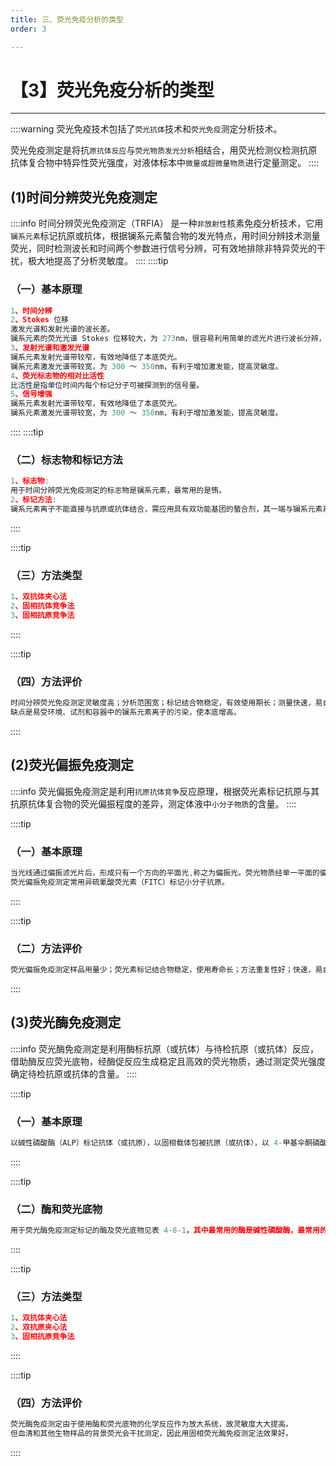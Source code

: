 ```yaml
---
title: 三、荧光免疫分析的类型
order: 3

---
```


# 【3】荧光免疫分析的类型

<kaodian :text="'免疫学检验记忆卡'" />

<!-- ###### 第八章 荧光免疫技术

> 临床免疫学检验 -->

<beitiM/>

---

::::warning
荧光免疫技术包括了`荧光抗体`技术和`荧光免疫`测定分析技术。

荧光免疫测定是将抗`原抗体反应`与`荧光物质发光分析`相结合，用荧光检测仪检测抗原抗体复合物中特异性荧光强度，对液体标本中`微量或超微量物质`进行定量测定。
::::

## (1)时间分辨荧光免疫测定

<son :text="'免疫学检验记忆卡'" text90="(1)时间分辨荧光免疫测定" :textOption="[['掌握','专业实践能力'],['熟练掌握','专业实践能力'],['熟练掌握','专业实践能力']]" />

::::info
时间分辨荧光免疫测定（TRFIA） 是一种`非放射性`核素免疫分析技术，它用`镧系元素`标记抗原或抗体，根据镧系元素螯合物的发光特点，用时间分辨技术测量荧光，同时检测波长和时间两个参数进行信号分辨，可有效地排除非特异荧光的干扰，极大地提高了分析灵敏度。
::::
::::tip

### （一）基本原理

```js
1、时间分辨
2、Stokes 位移
激发光谱和发射光谱的波长差。
镧系元素的荧光光谱 Stokes 位移较大，为 273nm，很容易利用简单的滤光片进行波长分辨， 把激发光和发射光分开，消除激发光的散射（由样品池、溶剂分子和溶液中胶体颗粒引起）干扰。
3、发射光谱和激发光谱
镧系元素发射光谱带较窄，有效地降低了本底荧光。
镧系元素激发光谱带较宽，为 300 ～ 350nm，有利于增加激发能，提高灵敏度。
4、荧光标志物的相对比活性
比活性是指单位时间内每个标记分子可被探测到的信号量。
5、信号增强
镧系元素发射光谱带较窄，有效地降低了本底荧光。
镧系元素激发光谱带较宽，为 300 ～ 350nm，有利于增加激发能，提高灵敏度。

```

::::
::::tip

### （二）标志物和标记方法

```js
1、标志物:
用于时间分辨荧光免疫测定的标志物是镧系元素，最常用的是铕。
2、标记方法:
镧系元素离子不能直接与抗原或抗体结合，需应用具有双功能基团的螯合剂，其一端与镧系元素离子结合，另一端与抗原或抗体蛋白分子上的氨基结合，形成镧系元素离子-螯合剂-抗原（或抗体）复合物。
```

::::

::::tip

### （三）方法类型

```js
1、双抗体夹心法
2、固相抗体竞争法
3、固相抗原竞争法
```

::::

::::tip

### （四）方法评价

```js
时间分辨荧光免疫测定灵敏度高；分析范围宽；标记结合物稳定，有效使用期长；测量快速，易自动化；无放射性污染，在灵敏度、稳定性和测量自动化程度等方面都可与放射免疫分析媲美，为目前超微量物质分析最有发展前途的一项技术。
缺点是易受环境、试剂和容器中的镧系元素离子的污染，使本底增高。
```

::::

## (2)荧光偏振免疫测定

<son :text="'免疫学检验记忆卡'" text91="(2)荧光偏振免疫测定" :textOption="[['了解','专业实践能力'],['了解','专业实践能力'],['掌握','专业实践能力']]" />

::::info
荧光偏振免疫测定是利用`抗原抗体竞争`反应原理，根据荧光素标记抗原与其抗原抗体复合物的荧光偏振程度的差异，测定体液中`小分子物质`的含量。
::::

::::tip

### （一）基本原理

```js
当光线通过偏振滤光片后，形成只有一个方向的平面光,称之为偏振光。荧光物质经单一平面的偏振光（蓝光，485nm）激发后，可吸收光能并发射出相应的偏振荧光（绿光，525 ～ 550nm），偏振荧光有很强的方向性。
荧光偏振免疫测定常用异硫氰酸荧光素（FITC）标记小分子抗原。
```

::::

::::tip

### （二）方法评价

```js
荧光偏振免疫测定样品用量少；荧光素标记结合物稳定，使用寿命长；方法重复性好；快速，易自动化；试剂盒专属性强，适于检测小分子和中等分子物质，不适宜测定大分子物质；灵敏度较非均相荧光免疫测定法低。
```

::::

## (3)荧光酶免疫测定

<son :text="'免疫学检验记忆卡'" text92="(3)荧光酶免疫测定" :textOption="[['了解','专业实践能力'],['了解','专业实践能力'],['掌握','专业实践能力']]" />

::::info
荧光酶免疫测定是利用酶标抗原（或抗体）与待检抗原（或抗体）反应，借助酶反应荧光底物，经酶促反应生成稳定且高效的荧光物质，通过测定荧光强度确定待检抗原或抗体的含量。
::::

::::tip

### （一）基本原理

```js
以碱性磷酸酶（ALP）标记抗体（或抗原），以固相载体包被抗原（或抗体），以 4-甲基伞酮磷酸盐（4-MUP）为碱性磷酸酶反应的荧光底物，碱性磷酸酶分解 4-MUP，脱磷酸根基团后形成 4-甲基伞酮（4-MU）。4-MU 经 360nm 激发光照射，发出 450nm 的荧光，通过荧光计数仪记录所产生的荧光强度，计算出待检抗原或抗体的含量。
```

::::

::::tip

### （二）酶和荧光底物

```js
用于荧光酶免疫测定标记的酶及荧光底物见表 4-8-1，其中最常用的酶是碱性磷酸酶，最常用的荧光底物是 4-甲基伞酮磷酸盐（4-MUP）。
```

::::

::::tip

### （三）方法类型

```js
1、双抗体夹心法
2、双抗原夹心法
3、固相抗原竞争法
```

::::

::::tip

### （四）方法评价

```js
荧光酶免疫测定由于使用酶和荧光底物的化学反应作为放大系统，故灵敏度大大提高。
但血清和其他生物样品的背景荧光会干扰测定，因此用固相荧光酶免疫测定法效果好。
```

::::
